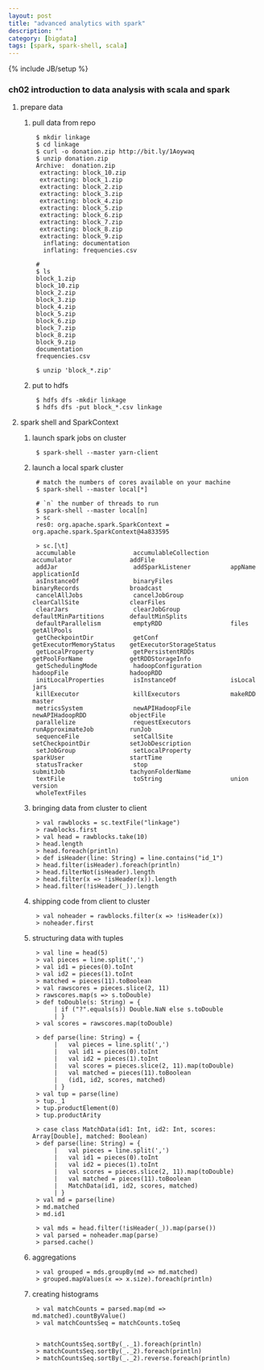 ```yaml
---
layout: post
title: "advanced analytics with spark"
description: ""
category: [bigdata]
tags: [spark, spark-shell, scala]
---
```

{% include JB/setup %}


### ch02 introduction to data analysis with scala and spark

1. prepare data

    1. pull data from repo

            $ mkdir linkage
            $ cd linkage
            $ curl -o donation.zip http://bit.ly/1Aoywaq
            $ unzip donation.zip
            Archive:  donation.zip
             extracting: block_10.zip            
             extracting: block_1.zip             
             extracting: block_2.zip             
             extracting: block_3.zip             
             extracting: block_4.zip             
             extracting: block_5.zip             
             extracting: block_6.zip             
             extracting: block_7.zip             
             extracting: block_8.zip             
             extracting: block_9.zip             
              inflating: documentation           
              inflating: frequencies.csv  

            # 
            $ ls
            block_1.zip
            block_10.zip
            block_2.zip
            block_3.zip
            block_4.zip
            block_5.zip
            block_6.zip
            block_7.zip
            block_8.zip
            block_9.zip
            documentation
            frequencies.csv

            $ unzip 'block_*.zip'

    1. put to hdfs

            $ hdfs dfs -mkdir linkage
            $ hdfs dfs -put block_*.csv linkage

1. spark shell and SparkContext

    1. launch spark jobs on cluster

            $ spark-shell --master yarn-client

    1. launch a local spark cluster

            # match the numbers of cores available on your machine
            $ spark-shell --master local[*]

            # `n` the number of threads to run
            $ spark-shell --master local[n]
            > sc
            res0: org.apache.spark.SparkContext = org.apache.spark.SparkContext@4a833595

            > sc.[\t]
            accumulable                accumulableCollection      accumulator                addFile                    
            addJar                     addSparkListener           appName                    applicationId              
            asInstanceOf               binaryFiles                binaryRecords              broadcast                  
            cancelAllJobs              cancelJobGroup             clearCallSite              clearFiles                 
            clearJars                  clearJobGroup              defaultMinPartitions       defaultMinSplits           
            defaultParallelism         emptyRDD                   files                      getAllPools                
            getCheckpointDir           getConf                    getExecutorMemoryStatus    getExecutorStorageStatus   
            getLocalProperty           getPersistentRDDs          getPoolForName             getRDDStorageInfo          
            getSchedulingMode          hadoopConfiguration        hadoopFile                 hadoopRDD                  
            initLocalProperties        isInstanceOf               isLocal                    jars                       
            killExecutor               killExecutors              makeRDD                    master                     
            metricsSystem              newAPIHadoopFile           newAPIHadoopRDD            objectFile                 
            parallelize                requestExecutors           runApproximateJob          runJob                     
            sequenceFile               setCallSite                setCheckpointDir           setJobDescription          
            setJobGroup                setLocalProperty           sparkUser                  startTime                  
            statusTracker              stop                       submitJob                  tachyonFolderName          
            textFile                   toString                   union                      version                    
            wholeTextFiles

    1. bringing data from cluster to client

            > val rawblocks = sc.textFile("linkage")
            > rawblocks.first
            > val head = rawblocks.take(10)
            > head.length
            > head.foreach(println)
            > def isHeader(line: String) = line.contains("id_1")
            > head.filter(isHeader).foreach(println)
            > head.filterNot(isHeader).length
            > head.filter(x => !isHeader(x)).length
            > head.filter(!isHeader(_)).length

    1. shipping code from client to cluster

            > val noheader = rawblocks.filter(x => !isHeader(x))
            > noheader.first

    1. structuring data with tuples

            > val line = head(5)
            > val pieces = line.split(',')
            > val id1 = pieces(0).toInt
            > val id2 = pieces(1).toInt
            > matched = pieces(11).toBoolean
            > val rawscores = pieces.slice(2, 11)
            > rawscores.map(s => s.toDouble)
            > def toDouble(s: String) = {
                 | if ("?".equals(s)) Double.NaN else s.toDouble
                 | }
            > val scores = rawscores.map(toDouble)

            > def parse(line: String) = {
                 |   val pieces = line.split(',')
                 |   val id1 = pieces(0).toInt
                 |   val id2 = pieces(1).toInt
                 |   val scores = pieces.slice(2, 11).map(toDouble)
                 |   val matched = pieces(11).toBoolean
                 |   (id1, id2, scores, matched)
                 | }
            > val tup = parse(line)
            > tup._1
            > tup.productElement(0)
            > tup.productArity

            > case class MatchData(id1: Int, id2: Int, scores: Array[Double], matched: Boolean)
            > def parse(line: String) = {
                 |   val pieces = line.split(',')
                 |   val id1 = pieces(0).toInt
                 |   val id2 = pieces(1).toInt
                 |   val scores = pieces.slice(2, 11).map(toDouble)
                 |   val matched = pieces(11).toBoolean
                 |   MatchData(id1, id2, scores, matched)
                 | }
            > val md = parse(line)
            > md.matched
            > md.id1

            > val mds = head.filter(!isHeader(_)).map(parse())
            > val parsed = noheader.map(parse)
            > parsed.cache()

    1. aggregations

            > val grouped = mds.groupBy(md => md.matched)
            > grouped.mapValues(x => x.size).foreach(println)

    1. creating histograms

            > val matchCounts = parsed.map(md => md.matched).countByValue()
            > val matchCountsSeq = matchCounts.toSeq


            > matchCountsSeq.sortBy(_._1).foreach(println)
            > matchCountsSeq.sortBy(_._2).foreach(println)
            > matchCountsSeq.sortBy(_._2).reverse.foreach(println)

